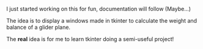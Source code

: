 I just started working on this for fun, documentation will follow (Maybe...)

The idea is to display a windows made in tkinter to calculate the weight and balance of a glider plane.

The **real** idea is for me to learn tkinter doing a semi-useful project!